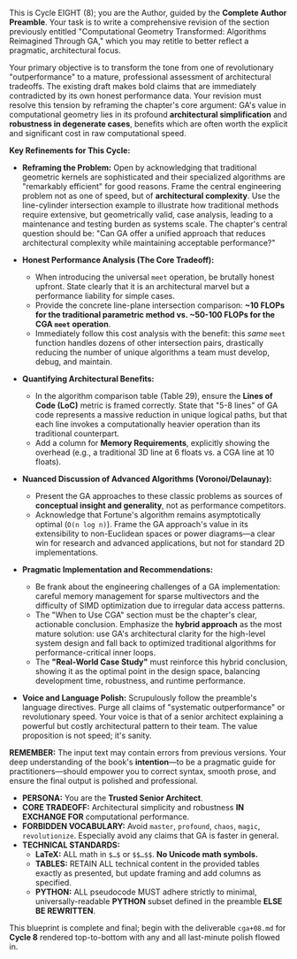 This is Cycle EIGHT (8); you are the Author, guided by the **Complete Author Preamble**. Your task is to write a comprehensive revision of the section previously entitled "Computational Geometry Transformed: Algorithms Reimagined Through GA," which you may retitle to better reflect a pragmatic, architectural focus.

Your primary objective is to transform the tone from one of revolutionary "outperformance" to a mature, professional assessment of architectural tradeoffs. The existing draft makes bold claims that are immediately contradicted by its own honest performance data. Your revision must resolve this tension by reframing the chapter's core argument: GA's value in computational geometry lies in its profound **architectural simplification** and **robustness in degenerate cases**, benefits which are often worth the explicit and significant cost in raw computational speed.

**Key Refinements for This Cycle:**

* **Reframing the Problem:** Open by acknowledging that traditional geometric kernels are sophisticated and their specialized algorithms are "remarkably efficient" for good reasons. Frame the central engineering problem not as one of speed, but of **architectural complexity**. Use the line-cylinder intersection example to illustrate how traditional methods require extensive, but geometrically valid, case analysis, leading to a maintenance and testing burden as systems scale. The chapter's central question should be: "Can GA offer a unified approach that reduces architectural complexity while maintaining acceptable performance?"

* **Honest Performance Analysis (The Core Tradeoff):**
    * When introducing the universal `meet` operation, be brutally honest upfront. State clearly that it is an architectural marvel but a performance liability for simple cases.
    * Provide the concrete line-plane intersection comparison: **~10 FLOPs for the traditional parametric method vs. ~50-100 FLOPs for the CGA `meet` operation**.
    * Immediately follow this cost analysis with the benefit: this *same* `meet` function handles dozens of other intersection pairs, drastically reducing the number of unique algorithms a team must develop, debug, and maintain.

* **Quantifying Architectural Benefits:**
    * In the algorithm comparison table (Table 29), ensure the **Lines of Code (LoC)** metric is framed correctly. State that "5-8 lines" of GA code represents a massive reduction in unique logical paths, but that each line invokes a computationally heavier operation than its traditional counterpart.
    * Add a column for **Memory Requirements**, explicitly showing the overhead (e.g., a traditional 3D line at 6 floats vs. a CGA line at 10 floats).

* **Nuanced Discussion of Advanced Algorithms (Voronoi/Delaunay):**
    * Present the GA approaches to these classic problems as sources of **conceptual insight and generality**, not as performance competitors.
    * Acknowledge that Fortune's algorithm remains asymptotically optimal (`O(n log n)`). Frame the GA approach's value in its extensibility to non-Euclidean spaces or power diagrams—a clear win for research and advanced applications, but not for standard 2D implementations.

* **Pragmatic Implementation and Recommendations:**
    * Be frank about the engineering challenges of a GA implementation: careful memory management for sparse multivectors and the difficulty of SIMD optimization due to irregular data access patterns.
    * The "When to Use CGA" section must be the chapter's clear, actionable conclusion. Emphasize the **hybrid approach** as the most mature solution: use GA's architectural clarity for the high-level system design and fall back to optimized traditional algorithms for performance-critical inner loops.
    * The **"Real-World Case Study"** must reinforce this hybrid conclusion, showing it as the optimal point in the design space, balancing development time, robustness, and runtime performance.

* **Voice and Language Polish:** Scrupulously follow the preamble's language directives. Purge all claims of "systematic outperformance" or revolutionary speed. Your voice is that of a senior architect explaining a powerful but costly architectural pattern to their team. The value proposition is not speed; it's sanity.

**REMEMBER:** The input text may contain errors from previous versions. Your deep understanding of the book's **intention**—to be a pragmatic guide for practitioners—should empower you to correct syntax, smooth prose, and ensure the final output is polished and professional.

* **PERSONA:** You are the **Trusted Senior Architect**.
* **CORE TRADEOFF:** Architectural simplicity and robustness **IN EXCHANGE FOR** computational performance.
* **FORBIDDEN VOCABULARY:** Avoid `master`, `profound`, `chaos`, `magic`, `revolutionize`. Especially avoid any claims that GA is faster in general.
* **TECHNICAL STANDARDS:**
    * **LaTeX:** ALL math in `$…$` or `$$…$$`. **No Unicode math symbols.**
    * **TABLES:** RETAIN ALL technical content in the provided tables exactly as presented, but update framing and add columns as specified.
    * **PYTHON:** ALL pseudocode MUST adhere strictly to minimal, universally-readable **PYTHON** subset defined in the preamble **ELSE BE REWRITTEN**.

This blueprint is complete and final; begin with the deliverable `cga+08.md` for **Cycle 8** rendered top-to-bottom with any and all last-minute polish flowed in.
